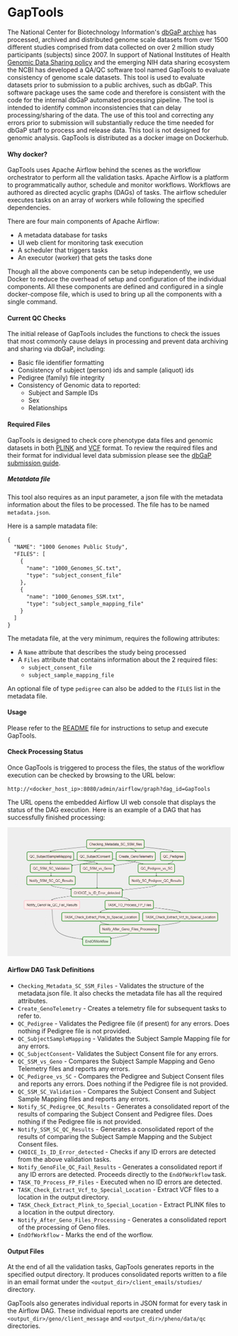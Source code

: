 # GapTools
The National Center for Biotechnology Information's [dbGaP archive](https://www.ncbi.nlm.nih.gov/gap/) has processed, archived and distributed genome scale datasets from over 1500 different studies comprised from data collected on over 2 million study participants (subjects) since 2007. In support of National Institutes of Health [Genomic Data Sharing policy](https://osp.od.nih.gov/wp-content/uploads/NIH_GDS_Policy.pdf) and the emerging NIH data sharing ecosystem the NCBI has developed a QA/QC software tool named GapTools  to evaluate consistency of genome scale datasets. This tool is used to evaluate datasets prior to submission to a public archives, such as dbGaP. This software package uses the same code and therefore is consistent with the code for the internal dbGaP automated processing pipeline. The tool is intended to identify common inconsistencies that can delay processing/sharing of the data. The use of this tool and correcting any errors prior to submission will substantially reduce the time needed for dbGaP staff to process and release data. This tool is not designed for genomic analysis. GapTools is distributed as a docker image on Dockerhub.

#### Why docker?
GapTools uses Apache Airflow behind the scenes as the workflow orchestrator to perform all the validation tasks. Apache Airflow is a platform to programmatically author, schedule and monitor workflows. Workflows are authored as directed acyclic graphs (DAGs) of tasks. The airflow scheduler executes tasks on an array of workers while following the specified dependencies.    

There are four main components of Apache Airflow:
* A metadata database for tasks
* UI web client for monitoring task execution
* A scheduler that triggers tasks
* An executor (worker) that gets the tasks done

Though all the above components can be setup independently, we use Docker to reduce the overhead of setup and configuration of the individual components. All these components are defined and configured in a single docker-compose file, which is used to bring up all the components with a single command.

#### Current QC Checks
The initial release of GapTools includes the functions to check the issues that most commonly cause delays in processing and prevent data archiving and sharing via dbGaP, including:
* Basic file identifier formatting
* Consistency of subject (person) ids and sample (aliquot) ids
* Pedigree (family) file integrity 
* Consistency of Genomic data to reported: 
    * Subject and Sample IDs
    * Sex
    * Relationships

#### Required Files
GapTools is designed to check core phenotype data files and genomic datasets in both [PLINK](https://www.cog-genomics.org/plink/1.9/formats) and [VCF](https://en.wikipedia.org/wiki/Variant_Call_Format) format. To review the required files and their format for individual level data submission please see the [dbGaP submission guide](https://www.ncbi.nlm.nih.gov/gap/docs/submissionguide/). 

##### Metatdata file

This tool also requires as an input parameter, a json file with the metadata information about the files to be processed. The file has to be named `metadata.json`. 

Here is a sample matadata file:
```
{
  "NAME": "1000 Genomes Public Study",
  "FILES": [
    {
      "name": "1000_Genomes_SC.txt",
      "type": "subject_consent_file"
    },
    {
      "name": "1000_Genomes_SSM.txt",
      "type": "subject_sample_mapping_file"
    }
  ]
}

``` 

The metadata file, at the very minimum, requires the following attributes:

* A `Name` attribute that describes the study being processed
* A `Files` attribute that contains information about the 2 required files:
    * `subject_consent_file`
    * `subject_sample_mapping_file`

An optional file of type `pedigree` can also be added to the `FILES` list in the metadata file.

#### Usage
Please refer to the [README](README.md) file for instructions to setup and execute GapTools.

#### Check Processing Status
Once GapTools is triggered to process the files, the status of the workflow execution can be checked by browsing to the URL below:
```
http://<docker_host_ip>:8080/admin/airflow/graph?dag_id=GapTools
```
The URL opens the embedded Airflow UI web console that displays the status of the DAG execution. Here is an example of a DAG that has successfully finished processing:

![](images/GapTools_DAG.PNG)

 #### Airflow DAG Task Definitions

* `Checking_Metadata_SC_SSM_Files` - Validates the structure of the metadata.json file. It also checks the metadata file has all the required attributes.
* `Create_GenoTelemetry` - Creates a telemetry file for subsequent tasks to refer to.
* `QC_Pedigree` - Validates the Pedigree file (if present) for any errors. Does nothing if Pedigree file is not provided.
* `QC_SubjectSampleMapping` - Validates the Subject Sample Mapping file for any errors. 
* `QC_SubjectConsent`- Validates the Subject Consent file for any errors.
* `QC_SSM_vs_Geno` - Compares the Subject Sample Mapping and Geno Telemetry files and reports any errors.
* `QC_Pedigree_vs_SC` - Compares the Pedigree and Subject Consent files and reports any errors. Does nothing if the Pedigree file is not provided.
* `QC_SSM_SC_Validation` - Compares the Subject Consent and Subject Sample Mapping files and reports any errors.
* `Notify_SC_Pedigree_QC_Results` - Generates a consolidated report of the results of comparing the Subject Consent and Pedigree files. Does nothing if the Pedigree file is not provided.
* `Notify_SSM_SC_QC_Results` - Generates a consolidated report of the results of comparing the Subject Sample Mapping and the Subject Consent files.
* `CHOICE_Is_ID_Error_detected` - Checks if any ID errors are detected from the above validation tasks.
* `Notify_GenoFile_QC_Fail_Results` - Generates a consolidated report if any ID errors are detected. Proceeds directly to the `EndOfWorkflow` task.
* `TASK_TO_Process_FP_Files` - Executed when no ID errors are detected.
* `TASK_Check_Extract_Vcf_to_Special_Location` - Extract VCF files to a location in the output directory.
* `TASK_Check_Extract_Plink_to_Special_Location` - Extract PLINK files to a location in the output directory.
* `Notify_After_Geno_Files_Processing` - Generates a consolidated report of the processing of Geno files.
* `EndOfWorkflow` - Marks the end of the worflow.
  
#### Output Files
At the end of all the validation tasks, GapTools generates reports in the specified output directory. It produces consolidated reports written to a file in an email format under the `<output_dir>/client_emails/studies/` directory.

GapTools also generates individual reports in JSON format for every task in the Airflow DAG. These individual reports are created under `<output_dir>/geno/client_message` and `<output_dir>/pheno/data/qc` directories.

